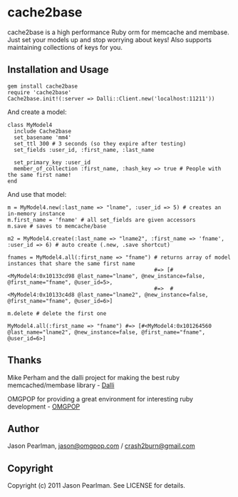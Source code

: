 cache2base
==========

cache2base is a high performance Ruby orm for memcache and membase. Just set your models up and stop worrying about keys! 
Also supports maintaining collections of keys for you.

Installation and Usage
------------------------

	gem install cache2base
	require 'cache2base'
	Cache2base.init!(:server => Dalli::Client.new('localhost:11211'))
  
And create a model:

	class MyModel4
	  include Cache2base
	  set_basename 'mm4'
	  set_ttl 300 # 3 seconds (so they expire after testing)
	  set_fields :user_id, :first_name, :last_name
	
	  set_primary_key :user_id
	  member_of_collection :first_name, :hash_key => true # People with the same first name!
	end
  
And use that model:

	m = MyModel4.new(:last_name => "lname", :user_id => 5) # creates an in-memory instance
	m.first_name = 'fname' # all set_fields are given accessors
	m.save # saves to memcache/base
	
	m2 = MyModel4.create(:last_name => "lname2", :first_name => 'fname', :user_id => 6) # auto create (.new, .save shortcut)
	
	fnames = MyModel4.all(:first_name => "fname") # returns array of model instances that share the same first name
	                                              #=> [#<MyModel4:0x10133cd98 @last_name="lname", @new_instance=false, @first_name="fname", @user_id=5>, 
	                                              #=>  #<MyModel4:0x10133c4d8 @last_name="lname2", @new_instance=false, @first_name="fname", @user_id=6>]
	                                                  
	m.delete # delete the first one
	
	MyModel4.all(:first_name => "fname") #=> [#<MyModel4:0x101264560 @last_name="lname2", @new_instance=false, @first_name="fname", @user_id=6>]

Thanks
------------

Mike Perham and the dalli project for making the best ruby memcached/membase library - [Dalli](https://github.com/mperham/dalli)

OMGPOP for providing a great environment for interesting ruby development - [OMGPOP](http://www.omgpop.com)

Author
------------

Jason Pearlman, jason@omgpop.com / crash2burn@gmail.com

Copyright
-----------

Copyright (c) 2011 Jason Pearlman. See LICENSE for details.